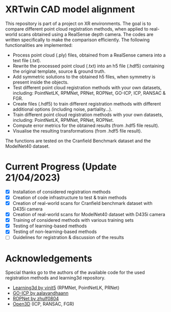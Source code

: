 # XRTwin CAD model alignment

This repository is part of a project on XR environments. The goal is to compare different point cloud registration methods, when applied to real-world scans obtained using a RealSense depth camera. The codes are written specifically to make the comparison efficiently. The following functionalities are implemented:
- Process point cloud (.ply) files, obtained from a RealSense camera into a text file (.txt).
- Rewrite the processed point cloud (.txt) into an h5 file (.hdf5) containing the original template, source & ground truth.
- Add symmetric solutions to the obtained h5 files, when symmetry is present inside the objects.
- Test different point cloud registration methods with your own datasets, including: PointNetLK, RPMNet, PRNet, ROPNet, GO-ICP, ICP, RANSAC & FGR.
- Create files (.hdf5) to train different registration methods with different additional options (including noise, partiality...).
- Train different point cloud registration methods with your own datasets, including: PointNetLK, RPMNet, PRNet, ROPNet.
- Compute error metrics for the obtained results (from .hdf5 file result).
- Visualise the resulting transformations (from .hdf5 file result).

The functions are tested on the Cranfield Benchmark dataset and the ModelNet40 dataset.

# Current Progress (Update 21/04/2023)
- [x] Installation of considered registration methods
- [x] Creation of code infrastructure to test & train methods
- [x] Creation of real-world scans for Cranfield benchmark dataset with D435i camera
- [x] Creation of real-world scans for ModelNet40 dataset with D435i camera
- [X] Training of considered methods with various training sets
- [X] Testing of learning-based methods
- [X] Testing of non-learning-based methods
- [ ] Guidelines for registration & discussion of the results

# Acknowledgements
Special thanks go to the authors of the available code for the used registration methods and learning3d repository.
- [Learning3d by vinit5](https://github.com/vinits5/learning3d#use-your-own-data) (RPMNet, PointNetLK, PRNet)
- [GO-ICP by aalavandhaann](https://github.com/aalavandhaann/go-icp_cython)
- [ROPNet by zhulf0804](https://github.com/zhulf0804/ROPNet)
- [Open3D](http://www.open3d.org/) (ICP, RANSAC, FGR)
